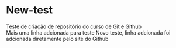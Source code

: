 # New-test
 Teste de criação de repositório do curso de Git e Github
 </br> Mais uma linha adcionada para teste
Novo teste, linha adcionada foi adcionada diretamente pelo site do Github
